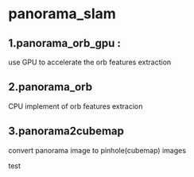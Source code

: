 # panorama_slam
 ## 1.panorama_orb_gpu : 
 use GPU to accelerate the orb features extraction 
 ## 2.panorama_orb
  CPU implement of orb features extracion 
 ## 3.panorama2cubemap 
  convert panorama image to pinhole(cubemap) images

test
  
  
